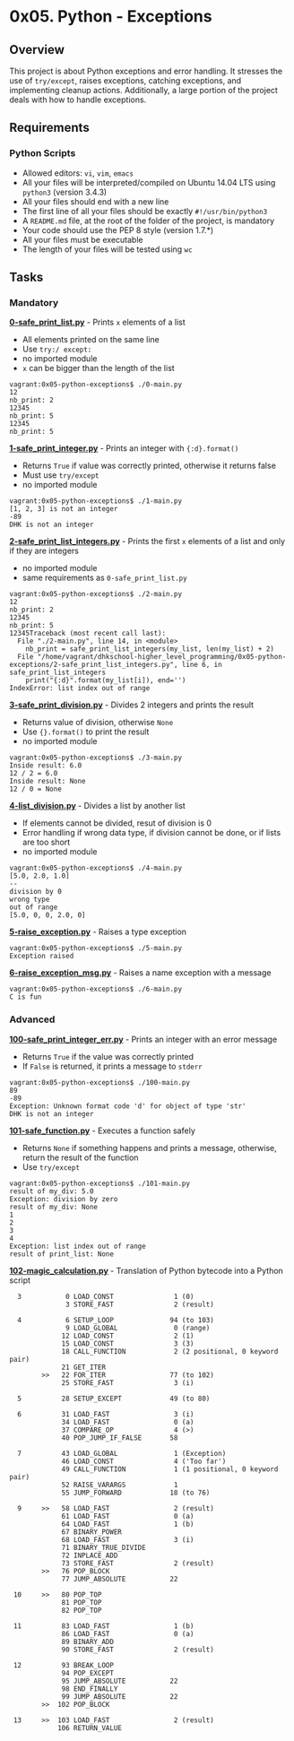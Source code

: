# 0x05. Python - Exceptions

## Overview
This project is about Python exceptions and error handling. It stresses the use of `try/except`, raises exceptions, catching exceptions, and implementing cleanup actions. Additionally, a large portion of the project deals with how to handle exceptions.

## Requirements
### Python Scripts
* Allowed editors: `vi`, `vim`, `emacs`
* All your files will be interpreted/compiled on Ubuntu 14.04 LTS using `python3` (version 3.4.3)
* All your files should end with a new line
* The first line of all your files should be exactly `#!/usr/bin/python3`
* A `README.md` file, at the root of the folder of the project, is mandatory
* Your code should use the PEP 8 style (version 1.7.*)
* All your files must be executable
* The length of your files will be tested using `wc`

## Tasks
### Mandatory
**[0-safe_print_list.py](0-safe_print_list.py)** - Prints `x` elements of a list
* All elements printed on the same line
* Use `try:/ except:`
* no imported module
* `x` can be bigger than the length of the list
```
vagrant:0x05-python-exceptions$ ./0-main.py
12
nb_print: 2
12345
nb_print: 5
12345
nb_print: 5
```

**[1-safe_print_integer.py](1-safe_print_integer.py)** - Prints an integer with `{:d}.format()`
* Returns `True` if value was correctly printed, otherwise it returns false
* Must use `try/except`
* no imported module
```
vagrant:0x05-python-exceptions$ ./1-main.py
[1, 2, 3] is not an integer
-89
DHK is not an integer
```

**[2-safe_print_list_integers.py](2-safe_print_list_integers.py)** - Prints the first `x` elements of a list and only if they are integers
* no imported module
* same requirements as `0-safe_print_list.py`
```
vagrant:0x05-python-exceptions$ ./2-main.py
12
nb_print: 2
12345
nb_print: 5
12345Traceback (most recent call last):
  File "./2-main.py", line 14, in <module>
    nb_print = safe_print_list_integers(my_list, len(my_list) + 2)
  File "/home/vagrant/dhkschool-higher_level_programming/0x05-python-exceptions/2-safe_print_list_integers.py", line 6, in safe_print_list_integers
    print("{:d}".format(my_list[i]), end='')
IndexError: list index out of range
```

**[3-safe_print_division.py](3-safe_print_division.py)** - Divides 2 integers and prints the result
* Returns value of division, otherwise `None`
* Use `{}.format()` to print the result
* no imported module
```
vagrant:0x05-python-exceptions$ ./3-main.py
Inside result: 6.0
12 / 2 = 6.0
Inside result: None
12 / 0 = None
```

**[4-list_division.py](4-list_division.py)** - Divides a list by another list
* If elements cannot be divided, resut of division is 0
* Error handling if wrong data type, if division cannot be done, or if lists are too short
* no imported module
```
vagrant:0x05-python-exceptions$ ./4-main.py
[5.0, 2.0, 1.0]
--
division by 0
wrong type
out of range
[5.0, 0, 0, 2.0, 0]
```

**[5-raise_exception.py](5-raise_exception.py)** - Raises a type exception
```
vagrant:0x05-python-exceptions$ ./5-main.py
Exception raised
```

**[6-raise_exception_msg.py](6-raise_exception_msg.py)** - Raises a name exception with a message
```
vagrant:0x05-python-exceptions$ ./6-main.py
C is fun
```

### Advanced
**[100-safe_print_integer_err.py](100-safe_print_integer_err.py)** - Prints an integer with an error message
* Returns `True` if the value was correctly printed
* If `False` is returned, it prints a message to `stderr`
```
vagrant:0x05-python-exceptions$ ./100-main.py
89
-89
Exception: Unknown format code 'd' for object of type 'str'
DHK is not an integer
```

**[101-safe_function.py](101-safe_function.py)** - Executes a function safely
* Returns `None` if something happens and prints a message, otherwise, return the result of the function
* Use `try/except`
```
vagrant:0x05-python-exceptions$ ./101-main.py
result of my_div: 5.0
Exception: division by zero
result of my_div: None
1
2
3
4
Exception: list index out of range
result of print_list: None
```

**[102-magic_calculation.py](102-magic_calculation.py)** - Translation of Python bytecode into a Python script
```
  3           0 LOAD_CONST               1 (0)
              3 STORE_FAST               2 (result)

  4           6 SETUP_LOOP              94 (to 103)
              9 LOAD_GLOBAL              0 (range)
             12 LOAD_CONST               2 (1)
             15 LOAD_CONST               3 (3)
             18 CALL_FUNCTION            2 (2 positional, 0 keyword pair)
             21 GET_ITER
        >>   22 FOR_ITER                77 (to 102)
             25 STORE_FAST               3 (i)

  5          28 SETUP_EXCEPT            49 (to 80)

  6          31 LOAD_FAST                3 (i)
             34 LOAD_FAST                0 (a)
             37 COMPARE_OP               4 (>)
             40 POP_JUMP_IF_FALSE       58

  7          43 LOAD_GLOBAL              1 (Exception)
             46 LOAD_CONST               4 ('Too far')
             49 CALL_FUNCTION            1 (1 positional, 0 keyword pair)
             52 RAISE_VARARGS            1
             55 JUMP_FORWARD            18 (to 76)

  9     >>   58 LOAD_FAST                2 (result)
             61 LOAD_FAST                0 (a)
             64 LOAD_FAST                1 (b)
             67 BINARY_POWER
             68 LOAD_FAST                3 (i)
             71 BINARY_TRUE_DIVIDE
             72 INPLACE_ADD
             73 STORE_FAST               2 (result)
        >>   76 POP_BLOCK
             77 JUMP_ABSOLUTE           22

 10     >>   80 POP_TOP
             81 POP_TOP
             82 POP_TOP

 11          83 LOAD_FAST                1 (b)
             86 LOAD_FAST                0 (a)
             89 BINARY_ADD
             90 STORE_FAST               2 (result)

 12          93 BREAK_LOOP
             94 POP_EXCEPT
             95 JUMP_ABSOLUTE           22
             98 END_FINALLY
             99 JUMP_ABSOLUTE           22
        >>  102 POP_BLOCK

 13     >>  103 LOAD_FAST                2 (result)
            106 RETURN_VALUE
```
